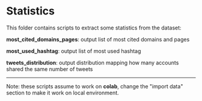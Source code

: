 # Statistics

This folder contains scripts to extract some statistics from the dataset:

**most_cited_domains_pages**: output list of most cited domains and pages

**most_used_hashtag**: output list of most used hashtag

**tweets_distribution**: output distribution mapping how many accounts shared the same number of tweets

---

Note: these scripts assume to work on **colab**, change the "import data" section to make it work on local environment.
